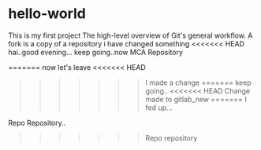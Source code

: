 # hello-world
This is my first project
The high-level overview of Git's general workflow.
A fork is a copy of a repository
i have changed something
<<<<<<< HEAD
hai..good evening...
keep going..now
MCA Repository

=======
now let's leave
<<<<<<< HEAD
>>>>>>> I made a change
=======
keep going..
<<<<<<< HEAD
>>>>>>> Change made to gitlab_new
=======
I fed up...

Repo Repository..
>>>>>>> Repo repository
